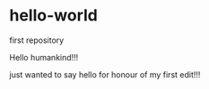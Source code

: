 # hello-world
first repository

Hello humankind!!!

just wanted to say hello for honour of my first edit!!!
